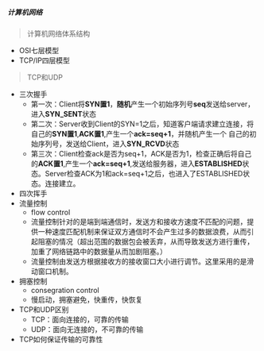 ##### 计算机网络

> 计算机网络体系结构

+ OSI七层模型
+ TCP/IP四层模型

> TCP和UDP

+ 三次握手
  + 第一次：Client将**SYN置1**，**随机**产生一个初始序列号**seq**发送给server，进入**SYN_SENT**状态
  + 第二次：Server收到Client的SYN=1之后，知道客户端请求建立连接，将自己的**SYN置1**,**ACK置1**,产生一个**ack=seq+1**，并随机产生一个 自己的初始序列号，发送给Client，进入**SYN_RCVD**状态
  + 第三次：Client检查ack是否为seq+1，ACK是否为1，检查正确后将自己的**ACK置1**,产生一个**ack=seq+1**,发送给服务器，进入**ESTABLISHED**状态。Server检查ACK为1和ack=seq+1之后，也进入了ESTABLISHED状态。连接建立。
+ 四次挥手
+ 流量控制
  + flow control
  + 流量控制针对的是端到端通信时，发送方和接收方速度不匹配的问题，提供一种速度匹配机制来保证双方通信时不会产生过多的数据浪费，从而引起阻塞的情况（超出范围的数据包会被丢弃，从而导致发送方进行重传，加重了网络链路中的数据量从而加剧阻塞。）
  + 流量控制由发送方根据接收方的接收窗口大小进行调节。这里采用的是滑动窗口机制。
+ 拥塞控制
  + consegration control
  + 慢启动，拥塞避免，快重传，快恢复
+ TCP和UDP区别
  + TCP：面向连接的，可靠的传输
  + UDP：面向无连接的，不可靠的传输
+ TCP如何保证传输的可靠性
